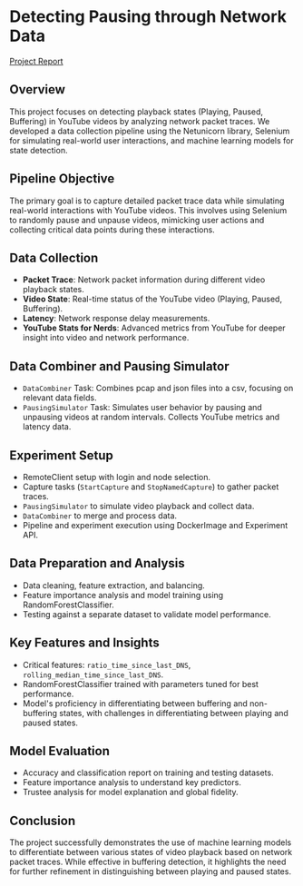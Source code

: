 # Detecting Pausing through Network Data
[Project Report](https://github.com/Bravo-Luis/detecting_pauses/files/13675292/Detecting_Pauses.pdf)

## Overview

This project focuses on detecting playback states (Playing, Paused, Buffering) in YouTube videos by analyzing network packet traces. We developed a data collection pipeline using the Netunicorn library, Selenium for simulating real-world user interactions, and machine learning models for state detection.

## Pipeline Objective

The primary goal is to capture detailed packet trace data while simulating real-world interactions with YouTube videos. This involves using Selenium to randomly pause and unpause videos, mimicking user actions and collecting critical data points during these interactions.

## Data Collection

- **Packet Trace**: Network packet information during different video playback states.
- **Video State**: Real-time status of the YouTube video (Playing, Paused, Buffering).
- **Latency**: Network response delay measurements.
- **YouTube Stats for Nerds**: Advanced metrics from YouTube for deeper insight into video and network performance.

## Data Combiner and Pausing Simulator

- `DataCombiner` Task: Combines pcap and json files into a csv, focusing on relevant data fields.
- `PausingSimulator` Task: Simulates user behavior by pausing and unpausing videos at random intervals. Collects YouTube metrics and latency data.

## Experiment Setup

- RemoteClient setup with login and node selection.
- Capture tasks (`StartCapture` and `StopNamedCapture`) to gather packet traces.
- `PausingSimulator` to simulate video playback and collect data.
- `DataCombiner` to merge and process data.
- Pipeline and experiment execution using DockerImage and Experiment API.

## Data Preparation and Analysis

- Data cleaning, feature extraction, and balancing.
- Feature importance analysis and model training using RandomForestClassifier.
- Testing against a separate dataset to validate model performance.

## Key Features and Insights

- Critical features: `ratio_time_since_last_DNS`, `rolling_median_time_since_last_DNS`.
- RandomForestClassifier trained with parameters tuned for best performance.
- Model's proficiency in differentiating between buffering and non-buffering states, with challenges in differentiating between playing and paused states.

## Model Evaluation

- Accuracy and classification report on training and testing datasets.
- Feature importance analysis to understand key predictors.
- Trustee analysis for model explanation and global fidelity.

## Conclusion

The project successfully demonstrates the use of machine learning models to differentiate between various states of video playback based on network packet traces. While effective in buffering detection, it highlights the need for further refinement in distinguishing between playing and paused states.
